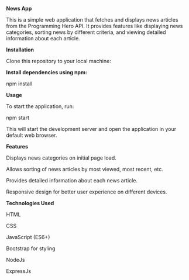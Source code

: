 **News App**

This is a simple web application that fetches and displays news articles from the Programming Hero API. It provides features like displaying news categories, sorting news by different criteria, and viewing detailed information about each article.

**Installation**

Clone this repository to your local machine:

**Install dependencies using npm:**

npm install

**Usage**

To start the application, run:

npm start

This will start the development server and open the application in your default web browser.

**Features**

Displays news categories on initial page load.

Allows sorting of news articles by most viewed, most recent, etc.

Provides detailed information about each news article.

Responsive design for better user experience on different devices.


**Technologies Used**

HTML

CSS

JavaScript (ES6+)

Bootstrap for styling

NodeJs

ExpressJs
